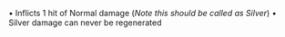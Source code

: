 • Inflicts 1 hit of Normal damage (*Note this should be called as Silver*) 
• Silver damage can never be regenerated
